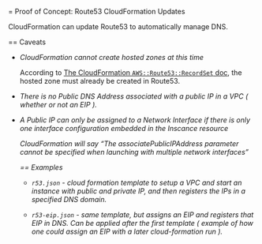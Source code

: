 = Proof of Concept: Route53 CloudFormation Updates

CloudFormation can update Route53 to automatically manage DNS.

== Caveats
<ul>
<li><p><em>CloudFormation cannot create hosted zones at this time</em></em>
    <p>According to <a href='http://docs.aws.amazon.com/AWSCloudFormation/latest/UserGuide/aws-properties-route53-recordset.html'>The CloudFormation <code>AWS::Route53::RecordSet</code> doc</a>, the hosted zone must already be created in Route53.
    </p>
</li>
<li>
    <em>There is no Public DNS Address associated with a public IP in a VPC ( whether or not an EIP ).  </p>
</li>
<li>
    <em>A Public IP can only be assigned to a Network Interface if there is only one interface configuration embedded in the Inscance resource</em>
    <p>CloudFormation will say <q>The associatePublicIPAddress parameter cannot be specified when launching with multiple network interfaces</q></p>
    </li>

== Examples

* `r53.json` - cloud formation template to setup a VPC and start an instance with public and private IP, and then registers the IPs in a specified DNS domain.

* `r53-eip.json` - same template, but assigns an EIP and registers that EIP in DNS.  Can be applied after the first template ( example of how one could assign an EIP with a later cloud-formation run ).
